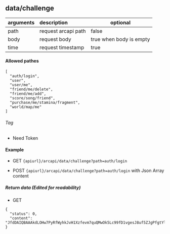 ## data/challenge

| arguments | description         | optional                |
|:----------|:--------------------|-------------------------|
| path      | request arcapi path | false                   |
| body      | request body        | true when body is empty |
| time      | request timestamp   | true                    |

#### Allowed pathes

```json5
[
  "auth/login",
  "user",
  "user/me",
  "friend/me/delete",
  "friend/me/add",
  "score/song/friend",
  "purchase/me/stamina/fragment",
  "world/map/me"
]
```

###### Tag

* Need Token

#### Example

+ GET `{apiurl}/arcapi/data/challenge?path=auth/login`

+ POST `{apiurl}/arcapi/data/challenge?path=auth/login` with Json Array content

##### Return data (Edited for readability)

+ GET

```json5
{
  "status": 0,
  "content": "JfdDAIQBAAAkdLOHw7PyRfWyhkJvH1Xzfevm7quQMwOk5Lc99fD1vgesJ8uf5ZJgPfgtYlYGDu1FLk31AaNAYfGocKoRMMSAlqDc4y/aZxXCn4cGjnJ7ovR9rkCQG8W1sJ9cHuK4CDo="
}
```
